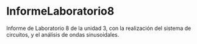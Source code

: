 # InformeLaboratorio8
Informe de Laboratorio 8 de la unidad 3, con la realización del sistema de circuitos, y el análisis de ondas sinusoidales.
